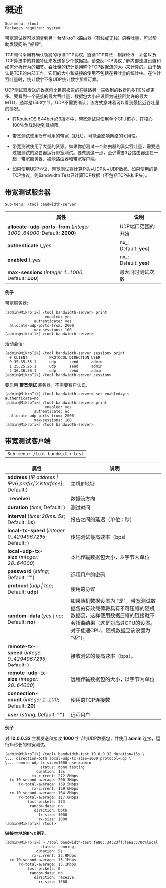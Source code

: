 # 概述

```shell
Sub-menu: /tool
Packages required: system
```

带宽测试器可以测量到另一台MikroTik路由器（有线或无线）的吞吐量，可以帮助发现网络 "瓶颈"。

TCP测试采用有确认功能的标准TCP协议，遵循TCP算法，根据延迟、丢包以及TCP算法中的其他特征来发送多少个数据包。请查阅TCP协议了解内部速度设置和如何分析行为的细节。吞吐量的统计是用整个TCP数据流的大小来计算的。由于确认是TCP的内部工作，它们的大小和链接的使用不包括在吞吐量的统计中。在估计吞吐量时，统计数字不像UDP统计数字那样可靠。

UDP测试器发送的数据包比目前报告的在链路另一端收到的数据包多110%或更多。要看到一个链接的最大吞吐量，数据包大小应设置为链接所允许的最大MTU，通常是1500字节。UDP不需要确认；该方式意味着可以看到最接近吞吐量的情况。

- 在RouterOS 6.44beta39版本中，带宽测试只使用单个CPU核心，在核心100%负载时达到其极限。
- 带宽测试使用所有可用的带宽（默认），可能会影响网络的可用性。

- 带宽测试使用了大量的资源。如果你想测试一个路由器的真实吞吐量，需要通过被测试的路由器运行带宽测试。要做到这一点，至少需要3台路由器连在一起：带宽服务器、被测路由器和带宽客户端。

- 如果使用UDP协议，带宽测试将计算IP头+UDP头+UDP数据。如果使用的是TCP协议，则Bandwidth Test只计算TCP数据（不包括TCP头和IP头）。

## 带宽测试服务器

`Sub-menu: /tool bandwidth-server`
  
| 属性                                                                   | 说明                   |
| ---------------------------------------------------------------------- | ---------------------- |
| **allocate-udp-ports-from** (_integer 1000..64000_; Default: **2000**) | UDP端口范围的开始      |
| **authenticate** (_yes                                                 | no_; Default: **yes**) | 只和经过认证的客户进行通信 |
| **enabled** (_yes                                                      | no_; Default: **yes**) | 定义是否启用带宽服务器     |
| **max-sessions** (_integer 1..1000_; Default: **100**)                 | 最大同时测试次数       |

**例子**

带宽服务器:

```shell
[admin@MikroTik] /tool bandwidth-server> print                                 
                  enabled: yes                                                 
             authenticate: yes                                                 
  allocate-udp-ports-from: 2000                                                
             max-sessions: 100                                                 
[admin@MikroTik] /tool bandwidth-server>
```

活动会话:

```shell
[admin@MikroTik] /tool bandwidth-server session> print
  # CLIENT          PROTOCOL DIRECTION USER
  0 35.35.35.1      udp      send      admin
  1 25.25.25.1      udp      send      admin
  2 36.36.36.1      udp      send      admin
[admin@MikroTik] /tool bandwidth-server session>
```

要启用 **带宽测试** 服务器，不需要客户认证。

```shell
[admin@MikroTik] /tool bandwidth-server> set enabled=yes authenticate=no       
[admin@MikroTik] /tool bandwidth-server> print                                 
                  enabled: yes                                                 
             authenticate: no                                                  
  allocate-udp-ports-from: 2000                                                
             max-sessions: 100                                                 
[admin@MikroTik] /tool bandwidth-server>
```

## 带宽测试客户端

<table border="0" cellpadding="0" cellspacing="0"><tbody><tr><td class="code"><div class="container" title="Hint: double-click to select code"><div class="line number1 index0 alt2" data-bidi-marker="true"><code class="ros plain">Sub-menu</code><code class="ros constants">: /tool bandwidth-test</code></div></div></td></tr></tbody></table>

| 属性                                                                                         | 说明                                                                                                                                                                             |
| -------------------------------------------------------------------------------------------- | -------------------------------------------------------------------------------------------------------------------------------------------------------------------------------- |
| **address** (_IP address \| IPv6 prefix\[%interface\]_; Default:)                            | 主机IP地址                                                                                                                                                                       |
| : **receive**)                                                                               | 数据流方向                                                                                                                                                                       |
| **duration** (_time_; Default: )                                                             | 测试时间                                                                                                                                                                         |
| **interval** (_time: 20ms..5s_; Default: **1s**)                                             | 报告之间的延迟（单位：秒）                                                                                                                                                       |
| **local-tx-speed** (_integer 0..4294967295_; Default: )                                      | 传输测试最高速率（bps）                                                                                                                                                          |
| **local-udp-tx-size** (_integer: 28..64000_)                                                 | 本地传输数据包大小，以字节为单位                                                                                                                                                 |
| **password** (_string_; Default: **""**)                                                     | 远程用户的密码                                                                                                                                                                   |
| **protocol** (_udp                                                \| tcp_; Default: **udp**) | 使用的协议                                                                                                                                                                       |
| **random-data** (_yes                                             \| no_; Default: **no**)   | 如果随机数据设置为 "是"，带宽测试数据包的有效载荷将具有不可压缩的随机数据流，这样使用数据压缩的链接就不会扭曲结果（这是对高速CPU的设置。对于低速CPU，随机数据应该设置为 "否"）。 |
| **remote-tx-speed** (_integer 0..4294967295_; Default: )                                     | 接收测试的最高速率（bps）。                                                                                                                                                      |
| **remote-udp-tx-size** (_integer: 28..64000_)                                                | 远程传输数据包的大小，以字节为单位                                                                                                                                               |
| **connection-count** (_integer 1..100_; Default: **20**)                                     | 使用的TCP连接数                                                                                                                                                                  |
| **user** (_string_; Default: **""**)                                                         | 远程用户                                                                                                                                                                         |

**例子**

对 **10.0.0.32** 主机发送和接收 **1000** 字节的UDP数据包，并使用 **admin** 连接，运行15秒长的带宽测试。

```shell
[admin@MikroTik] /tool> bandwidth-test 10.0.0.32 duration=15s \
\... direction=both local-udp-tx-size=1000 protocol=udp \
\... remote-udp-tx-size=1000 user=admin
                status: done testing
              duration: 15s
            tx-current: 272.8Mbps
  tx-10-second-average: 200.3Mbps
      tx-total-average: 139.5Mbps
            rx-current: 169.6Mbps
  rx-10-second-average: 164.8Mbps
      rx-total-average: 117.0Mbps
          lost-packets: 373
           random-data: no
             direction: both
               tx-size: 1000
               rx-size: 1000
[admin@MikroTik] /tool>
```

**链接本地的IPv6例子**:

```shell
[admin@MikroTik] > /tool bandwidth-test fe80::34:23ff:fe6a:570c%local
                status: running
              duration: 5s
            rx-current: 23.9Mbps
  rx-10-second-average: 15.1Mbps
      rx-total-average: 15.1Mbps
          lost-packets: 0
           random-data: no
             direction: receive
               rx-size: 1500
```
